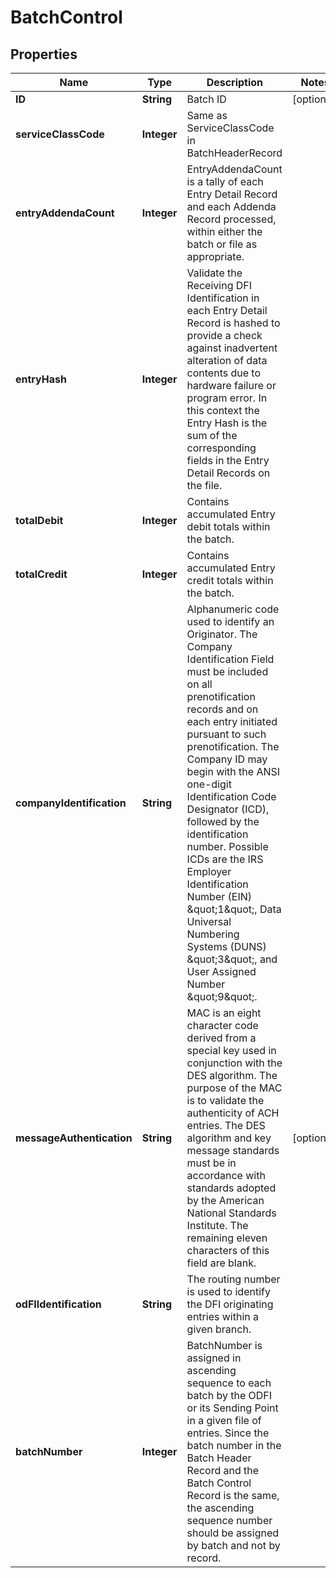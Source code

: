 # BatchControl

## Properties
Name | Type | Description | Notes
------------ | ------------- | ------------- | -------------
**ID** | **String** | Batch ID |  [optional]
**serviceClassCode** | **Integer** | Same as ServiceClassCode in BatchHeaderRecord | 
**entryAddendaCount** | **Integer** | EntryAddendaCount is a tally of each Entry Detail Record and each Addenda Record processed, within either the batch or file as appropriate. | 
**entryHash** | **Integer** | Validate the Receiving DFI Identification in each Entry Detail Record is hashed to provide a check against inadvertent alteration of data contents due to hardware failure or program error. In this context the Entry Hash is the sum of the corresponding fields in the Entry Detail Records on the file.  | 
**totalDebit** | **Integer** | Contains accumulated Entry debit totals within the batch. | 
**totalCredit** | **Integer** | Contains accumulated Entry credit totals within the batch. | 
**companyIdentification** | **String** | Alphanumeric code used to identify an Originator. The Company Identification Field must be included on all prenotification records and on each entry initiated pursuant to such prenotification. The Company ID may begin with the ANSI one-digit Identification Code Designator (ICD), followed by the identification number. Possible ICDs are the IRS Employer Identification Number (EIN) \&quot;1\&quot;, Data Universal Numbering Systems (DUNS) \&quot;3\&quot;, and User Assigned Number \&quot;9\&quot;.  | 
**messageAuthentication** | **String** | MAC is an eight character code derived from a special key used in conjunction with the DES algorithm. The purpose of the MAC is to validate the authenticity of ACH entries. The DES algorithm and key message standards must be in accordance with standards adopted by the American National Standards Institute. The remaining eleven characters of this field are blank. |  [optional]
**odFIIdentification** | **String** | The routing number is used to identify the DFI originating entries within a given branch. | 
**batchNumber** | **Integer** | BatchNumber is assigned in ascending sequence to each batch by the ODFI or its Sending Point in a given file of entries. Since the batch number in the Batch Header Record and the Batch Control Record is the same, the ascending sequence number should be assigned by batch and not by record. | 
